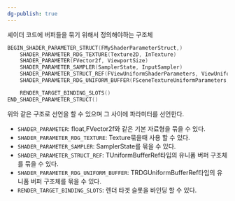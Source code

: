 ```yaml
---
dg-publish: true
---
```


셰이더 코드에 버퍼들을 묶기 위해서 정의해야하는 구조체
```cpp
BEGIN_SHADER_PARAMETER_STRUCT(FMyShaderParameterStruct,)
	SHADER_PARAMETER_RDG_TEXTURE(Texture2D, InTexture)
	SHADER_PARAMETER(FVector2f, ViewportSize)
	SHADER_PARAMETER_SAMPLER(SamplerState, InputSampler)
	SHADER_PARAMETER_STRUCT_REF(FViewUniformShaderParameters, ViewUniformBuffer)
	SHADER_PARAMETER_RDG_UNIFORM_BUFFER(FSceneTextureUniformParameters, SceneTexturesUniformBuffer)

	RENDER_TARGET_BINDING_SLOTS()
END_SHADER_PARAMETER_STRUCT()
```
위와 같은 구조로 선언을 할 수 있으며 그 사이에 파라미터를 선언한다.

- `SHADER_PARAMETER`: float,FVector2f와 같은 기본 자료형을 묶을 수 있다.
- `SHADER_PARAMETER_RDG_TEXTURE`: Texture묶을때 사용 할 수 있다.
- `SHADER_PARAMETER_SAMPLER`: SamplerState를 묶을 수 있다.
- `SHADER_PARAMETER_STRUCT_REF`: TUniformBufferRef타입의 유니폼 버퍼 구조체를 묶을 수 있다.
- `SHADER_PARAMETER_RDG_UNIFORM_BUFFER`: TRDGUniformBufferRef타입의 유니폼 버퍼 구조체를 묶을 수 있다.
- `RENDER_TARGET_BINDING_SLOTS`: 렌더 타겟 슬롯을 바인딩 할 수 있다.
